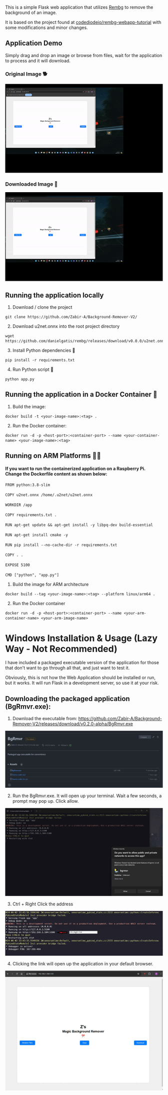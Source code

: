 This is a simple Flask web application that utilizes [Rembg](https://github.com/danielgatis/rembg) to remove the background of an image.

It is based on the project found at [codediodeio/rembg-webapp-tutorial](https://github.com/codediodeio/rembg-webapp-tutorial ) with some modifications and minor changes.

## Application Demo
Simply drag and drop an image or browse from files, wait for the application to process and it will download. 

### Original Image 🐕

![Alt text](demo_1.gif)



### Downloaded Image 🐶

![Alt text](demo_2.gif)

## Running the application locally

1. Download / clone the project
```
git clone https://github.com/Zabir-A/Background-Remover-V2/
```
2. Download u2net.onnx into the root project directory
```
wget https://github.com/danielgatis/rembg/releases/download/v0.0.0/u2net.onnx
```
3. Install Python dependencies 🐍
```
pip install -r requirements.txt
```
4. Run Python script 🐍
```
python app.py
```

## Running the application in a Docker Container 🐋

1. Build the image:
```
docker build -t <your-image-name>:<tag> .
```

2. Run the Docker container:
```
docker run -d -p <host-port>:<container-port> --name <your-container-name> <your-image-name>:<tag>
```

## Running on ARM Platforms 🍓🥧
#### If you want to run the containerized application on a Raspberry Pi. Change the Dockerfile content as shown below:
```
FROM python:3.8-slim

COPY u2net.onnx /home/.u2net/u2net.onnx

WORKDIR /app

COPY requirements.txt .

RUN apt-get update && apt-get install -y libpq-dev build-essential

RUN apt-get install cmake -y

RUN pip install --no-cache-dir -r requirements.txt

COPY . .

EXPOSE 5100

CMD ["python", "app.py"]
```
1. Build the image for ARM architecture
```
docker build --tag <your-image-name>:<tag> --platform linux/arm64 .
```
2. Run the Docker container
```
docker run -d -p <host-port>:<container-port> --name <your-arm-container-name> <your-arm-image-name>
```
# Windows Installation & Usage (Lazy Way - Not Recommended)

I have included a packaged executable version of the application for those that don't want to go through all that, and just want to test it.

Obviously, this is not how the Web Application should be installed or run, but it works. It will run Flask in a development server, so use it at your risk. 

## Downloading the packaged application (BgRmvr.exe):

1. Download the executable from: https://github.com/Zabir-A/Background-Remover-V2/releases/download/v0.2.0-alpha/BgRmvr.exe

![Alt text](download_exe_page.jpg)


2. Run the BgRmvr.exe. It will open up your terminal. Wait a few seconds, a prompt may pop up. Click allow. 

![Alt text](allow_prompt.jpg)

3. Ctrl + Right Click the address
   
![Alt text](link.jpg)

4. Clicking the link will open up the application in your default browser.

![Alt text](webapp.jpg)
